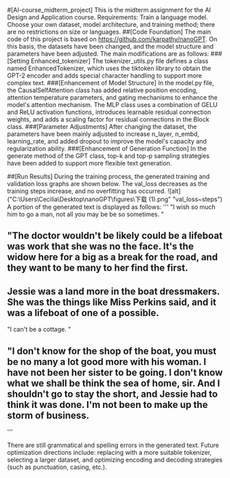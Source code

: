 #[AI-course_midterm_project]
This is the midterm assignment for the AI Design and Application course. Requirements: Train a language model. Choose your own dataset, model architecture, and training method; there are no restrictions on size or languages.
##[Code Foundation]
The main code of this project is based on https://github.com/karpathy/nanoGPT. On this basis, the datasets have been changed, and the model structure and parameters have been adjusted. The main modifications are as follows:
###[Setting Enhanced_tokenizer]
The tokenizer_utils.py file defines a class named EnhancedTokenizer, which uses the tiktoken library to obtain the GPT-2 encoder and adds special character handling to support more complex text.
###[Enhancement of Model Structure]
In the model.py file, the CausalSelfAttention class has added relative position encoding, attention temperature parameters, and gating mechanisms to enhance the model's attention mechanism. The MLP class uses a combination of GELU and ReLU activation functions, introduces learnable residual connection weights, and adds a scaling factor for residual connections in the Block class.
###[Parameter Adjustments]
After changing the dataset, the parameters have been mainly adjusted to increase n_layer, n_embd, learning_rate, and added dropout to improve the model's capacity and regularization ability.
###[Enhancement of Generation Function]
In the generate method of the GPT class, top-k and top-p sampling strategies have been added to support more flexible text generation.

##[Run Results]
During the training process, the generated training and validation loss graphs are shown below. The val_loss decreases as the training steps increase, and no overfitting has occurred.
![alt]("C:\Users\Cecilia\Desktop\nanoGPT\figures\下载 (1).png" "val_loss~steps")
A portion of the generated text is displayed as follows:
'''
"I wish so much him to go a man, not all you may be be so sometimes.  "

"The doctor wouldn't be likely could be a lifeboat was work that she was no
the face.  It's the widow here for a big as a break for the road, and they
want to be many to her find the first.
---------------
Jessie was a land more in the boat dressmakers.  She was the things like
Miss Perkins said, and it was a lifeboat of one of a possible.
---------------
"I can't be a cottage.  "

"I don't know for the shop of the boat, you must be no many a lot good
more with his woman.  I have not been her sister to be going.  I don't
know what we shall be think the sea of home, sir.  And I shouldn't go to
stay the short, and Jessie had to think it was done.  I'm not been to make
up the storm of business.
---------------
'''

There are still grammatical and spelling errors in the generated text. Future optimization directions include: replacing with a more suitable tokenizer, selecting a larger dataset, and optimizing encoding and decoding strategies (such as punctuation, casing, etc.).
